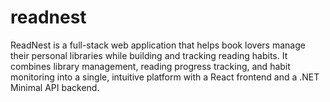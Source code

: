 # readnest
ReadNest is a full-stack web application that helps book lovers manage their personal libraries while building and tracking reading habits. It combines library management, reading progress tracking, and habit monitoring into a single, intuitive platform with a React frontend and a .NET Minimal API backend.
